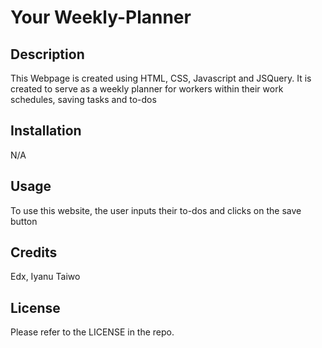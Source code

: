 # Your Weekly-Planner
## Description
This Webpage is created using HTML, CSS, Javascript and JSQuery. It is created to serve as a weekly planner for workers within their work schedules, saving tasks and to-dos

## Installation
N/A

## Usage
To use this website, the user inputs their to-dos and clicks on the save button

## Credits
Edx, Iyanu Taiwo

## License
Please refer to the LICENSE in the repo.